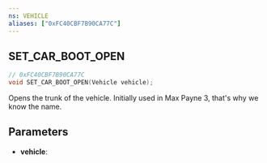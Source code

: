 ```yaml
---
ns: VEHICLE
aliases: ["0xFC40CBF7B90CA77C"]
---
```

## SET_CAR_BOOT_OPEN

```c
// 0xFC40CBF7B90CA77C
void SET_CAR_BOOT_OPEN(Vehicle vehicle);
```

Opens the trunk of the vehicle. Initially used in Max Payne 3, that's why we know the name.


## Parameters
* **vehicle**: 
